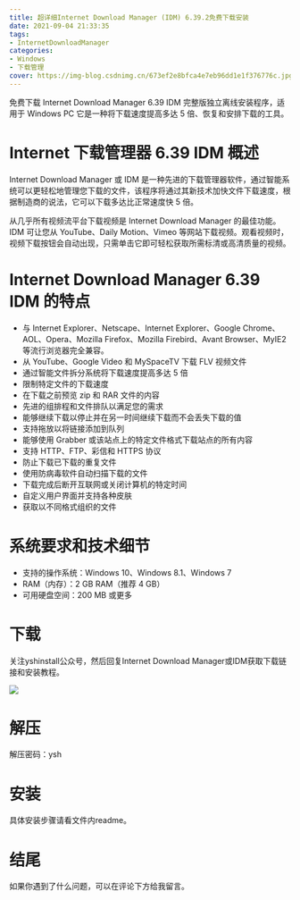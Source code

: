 ```yaml
---
title: 超详细Internet Download Manager (IDM) 6.39.2免费下载安装
date: 2021-09-04 21:33:35
tags:
- InternetDownloadManager
categories: 
- Windows
- 下载管理
cover: https://img-blog.csdnimg.cn/673ef2e8bfca4e7eb96dd1e1f376776c.jpg
---
```


免费下载 Internet Download Manager 6.39 IDM 完整版独立离线安装程序，适用于 Windows PC 它是一种将下载速度提高多达 5 倍、恢复和安排下载的工具。

# Internet 下载管理器 6.39 IDM 概述
Internet Download Manager 或 IDM 是一种先进的下载管理器软件，通过智能系统可以更轻松地管理您下载的文件，该程序将通过其新技术加快文件下载速度，根据制造商的说法，它可以下载多达比正常速度快 5 倍。

从几乎所有视频流平台下载视频是 Internet Download Manager 的最佳功能。IDM 可让您从 YouTube、Daily Motion、Vimeo 等网站下载视频。观看视频时，视频下载按钮会自动出现，只需单击它即可轻松获取所需标清或高清质量的视频。

# Internet Download Manager 6.39 IDM 的特点
- 与 Internet Explorer、Netscape、Internet Explorer、Google Chrome、AOL、Opera、Mozilla Firefox、Mozilla Firebird、Avant Browser、MyIE2 等流行浏览器完全兼容。
- 从 YouTube、Google Video 和 MySpaceTV 下载 FLV 视频文件
- 通过智能文件拆分系统将下载速度提高多达 5 倍
- 限制特定文件的下载速度
- 在下载之前预览 zip 和 RAR 文件的内容
- 先进的组排程和文件排队以满足您的需求
- 能够继续下载以停止并在另一时间继续下载而不会丢失下载的值
- 支持拖放以将链接添加到队列
- 能够使用 Grabber 或该站点上的特定文件格式下载站点的所有内容
- 支持 HTTP、FTP、彩信和 HTTPS 协议
- 防止下载已下载的重复文件
- 使用防病毒软件自动扫描下载的文件
- 下载完成后断开互联网或关闭计算机的特定时间
- 自定义用户界面并支持各种皮肤
- 获取以不同格式组织的文件

# 系统要求和技术细节
- 支持的操作系统：Windows 10、Windows 8.1、Windows 7
- RAM（内存）：2 GB RAM（推荐 4 GB）
- 可用硬盘空间：200 MB 或更多

# 下载
关注yshinstall公众号，然后回复Internet Download Manager或IDM获取下载链接和安装教程。

![](https://img-blog.csdnimg.cn/f824f9d6c4ca40549a3d02de1938c17c.jpg#pic_center)

# 解压
解压密码：ysh

# 安装
具体安装步骤请看文件内readme。

# 结尾
如果你遇到了什么问题，可以在评论下方给我留言。









